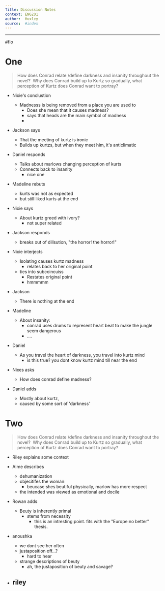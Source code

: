 ```yaml
---
Title: Discussion Notes 
context: ENG201
author:  Huxley
source:  #index
---
```


---

#flo


# One


>  How does Conrad relate /define darkness and insanity throughout the novel?  Why does Conrad build up to Kurtz so gradually, what perception of Kurtz does Conrad want to portray?

- Nixie's conclustion
	- Madnesss is being removed from a place you are used to
		- Does she mean that it causes madness?
		- says that heads are the main symbol of madness
		-  
- Jackson says 
	- That the meeting of kurtz is ironic 
	- Builds up kurtzs, but when they meet him, it's anticlimatic 
- Daniel responds
	- Talks about marlows changing perception of kurts
	- Connects back to insanity 
		- nice one
- Madeline rebuts
	- kurts was not as expected
	- but still liked kurts at the end

- Nixie says
	- About kurtz greed with ivory? 
		- not super related

- Jackson responds
	- breaks out of dillsution, "the horror! the horror!"

- Nixie interjects
	- Isolating causes kurtz madness
		- relates back to her original point
	- ties into subcoincuiss
		- Restates original point
		- hmmmmm
- Jackson
	- There is nothing at the end

- Madeline
	- About insanity:
		- conrad uses drums to represent heart beat to make the jungle seem dangerous
		- ....
- Daniel
	- As you travel the heart of darkness, you travel into kurtz mind
		- is this true? you dont know kurtz mind till near the end
- Nixes asks
	- How does conrad define madness?
	
- Daniel adds
	- Mostly about kurtz,
	- caused by some sort of 'darkness'


# Two

> How does Conrad relate /define darkness and insanity throughout the novel?  Why does Conrad build up to Kurtz so gradually, what perception of Kurtz does Conrad want to portray?


- Riley explains some context
- Aime describes
	- dehumanization
	- objecitifes the woman
		- beucase shes beutiful physically, marlow has more respect
	- the intended was viewed as emotional and docile 

- Rowan adds
	- Beuty is inherently primal
		- stems from necessity
			- this is an intresting point. fits with the "Europe no better" thesis.
			
- anoushka
	- we dont see her often
	- justaposition off...?
		- hard to hear 
	- strange descriptions of beuty
		- ah, the justaposition of beuty and savage? 

- riley 
	- 


























